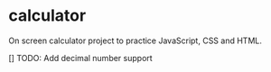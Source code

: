 # calculator
On screen calculator project to practice JavaScript, CSS and HTML.

[] TODO: Add decimal number support
